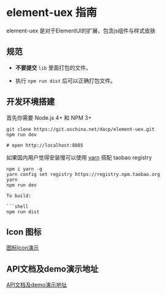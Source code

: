 # element-uex 指南

element-uex 是对于ElementUI的扩展，包含js组件与样式皮肤

## 规范

- **不要提交** `lib` 里面打包的文件。

- 执行 `npm run dist` 后可以正确打包文件。

## 开发环境搭建
首先你需要 Node.js 4+ 和 NPM 3+
```shell
git clone https://git.oschina.net/dacp/element-uex.git
npm run dev

# open http://localhost:8085
```

如果国内用户觉得安装慢可以使用 [yarn](https://github.com/yarnpkg/yarn) 搭配 taobao registry
```shell
npm i yarn -g
yarn config set registry https://registry.npm.taobao.org
yarn
npm run dev

To build:

```shell
npm run dist
```
## Icon 图标

[图标Icon演示](https://cat-eat-what.github.io/element-uex/#/zh-CN/component/icon)

## API文档及demo演示地址

[API文档及demo演示地址](https://cat-eat-what.github.io/element-uex/#/zh-CN/component/scroll-content)

